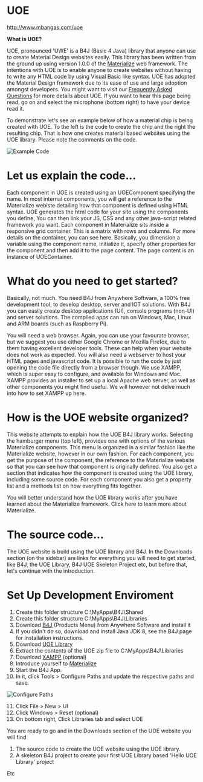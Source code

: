 # UOE

http://www.mbangas.com/uoe

**What is UOE?**

UOE, pronounced 'UWE' is a B4J (Basic 4 Java) library that anyone can use to create Material Design websites easily. This library has been written from the ground up using version 1.0.0 of the [Materialize](https://materializecss.com/) web framework. The intentions with UOE is to enable anyone to create websites without having to write any HTML code by using Visual Basic like syntax. UOE has adopted the Material Design framework due to its ease of use and large adoption amongst developers. You might want to visit our [Frequently Asked Questions](http://www.mbangas.com/uoe/faq.html) for more details about UOE. If you want to hear this page being read, go on and select the microphone (bottom right) to have your device read it.

To demonstrate let's see an example below of how a material chip is being created with UOE. To the left is the code to create the chip and the right the resulting chip. That is how one creates material based websites using the UOE library. Please note the comments on the code.

![Example Code](http://www.mbangas.com/uoe/images/examplechip.png)


# Let us explain the code...

Each component in UOE is created using an UOEComponent specifying the name. In most internal components, you will get a reference to the Materialize webiste detailing how that component is defined using HTML syntax. UOE generates the html code for your site using the components you define, You can then link your JS, CSS and any other java-script related framework you want. Each component in Materialize sits inside a responsive grid container. This is a matrix with rows and columns. For more details on the container, you can see here. Basically, you dimension a variable using the component name, initialize it, specify other properties for the component and then add it to the page content. The page content is an instance of UOEContainer.

# What do you need to get started?

Basically, not much. You need B4J from Anywhere Software, a 100% free development tool, to develop desktop, server and IOT solutions. With B4J you can easily create desktop applications (UI), console programs (non-UI) and server solutions. The compiled apps can run on Windows, Mac, Linux and ARM boards (such as Raspberry Pi).

You will need a web browser. Again, you can use your favourate browser, but we suggest you use either Google Chrome or Mozilla Firefox, due to them having excellent developer tools. These can help when your website does not work as expected. You will also need a webserver to host your HTML pages and javascript code. It is possible to run the code by just opening the code file directly from a browser though. We use XAMPP, which is super easy to configure, and available for Windows and Mac. XAMPP provides an installer to set up a local Apache web server, as well as other components you might find useful. We will however not delve much into how to set XAMPP up here.

# How is the UOE website organized?

This website attempts to explain how the UOE B4J library works. Selecting the hamburger menu (top left), provides one with options of the various Materialize components. This menu is organized in a similar fashion like the Materialize website, however in our own fashion. For each component, you get the purpose of the component, the reference to the Materialize website so that you can see how that component is originally defined. You also get a section that indicates how the component is created using the UOE library, including some source code. For each component you also get a property list and a methods list on how everything fits together.

You will better understand how the UOE library works after you have learned about the Materialize framework. Click here to learn more about Materialize.

# The source code...

The UOE website is build using the UOE library and B4J. In the Downloads section (on the sidebar) are links for everything you will need to get started, like B4J, the UOE Library, B4J UOE Skeleton Project etc, but before that, let's continue with the introduction.

# Set Up Development Enviroment

1. Create this folder structure C:\MyApps\B4J\Shared
2. Create this folder structure C:\MyApps\B4J\Libraries
3. Download [B4J](https://www.idevaffiliate.com/33168/74.html) (Products Menu) from Anywhere Software and install it
4. If you didn't do so, download and install Java JDK 8, see the B4J page for Installation instructions.
5. Download [UOE Library](https://www.dropbox.com/s/cg18gc4kl6320pv/UOE.zip?dl=0)
6. Extract the contents of the UOE zip file to C:\MyApps\B4J\Libraries
7. Download [XAMPP](https://www.apachefriends.org/index.html%3Cbr/%3E) (optional)
8. Introduce yourself to [Materialize](https://materializecss.com/)
9. Start the B4J App.
10. In it, click Tools > Configure Paths and update the respective paths and save.

![Configure Paths](http://www.mbangas.com/uoe/images/configurepaths.png)

11. Click File > New > UI
12. Click Windows > Reset (optional)
13. On bottom right, Click Libraries tab and select UOE

You are ready to go and in the Downloads section of the UOE website you will find 

1. The source code to create the UOE website using the UOE library.
2. A skeleton B4J project to create your first UOE Library based 'Hello UOE Library' project

Etc
